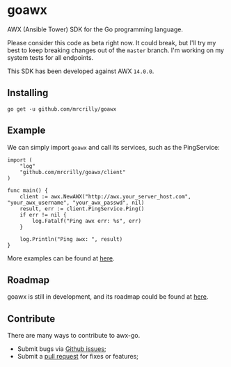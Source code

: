 # goawx

AWX (Ansible Tower) SDK for the Go programming language.

Please consider this code as beta right now. It could break, but I'll try my best to keep breaking changes out of the
`master` branch. I'm working on my system tests for all endpoints.

This SDK has been developed against AWX `14.0.0`.

## Installing

```
go get -u github.com/mrcrilly/goawx
```

## Example

We can simply import `goawx` and call its services, such as the PingService:

```
import (
    "log"
    "github.com/mrcrilly/goawx/client"
)

func main() {
    client := awx.NewAWX("http://awx.your_server_host.com", "your_awx_username", "your_awx_passwd", nil)
    result, err := client.PingService.Ping()
    if err != nil {
        log.Fatalf("Ping awx err: %s", err)
    }

    log.Println("Ping awx: ", result)
}
```

More examples can be found at [here](https://github.com/mrcrilly/goawx/tree/master/examples).

## Roadmap

goawx is still in development, and its roadmap could be found at [here](https://github.com/mrcrilly/goawx/blob/master/ROADMAP.md).

## Contribute

There are many ways to contribute to awx-go.

* Submit bugs via [Github issues](https://github.com/mrcrilly/goawx/issues);
* Submit a [pull request](https://github.com/mrcrilly/goawx/pulls) for fixes or features;
